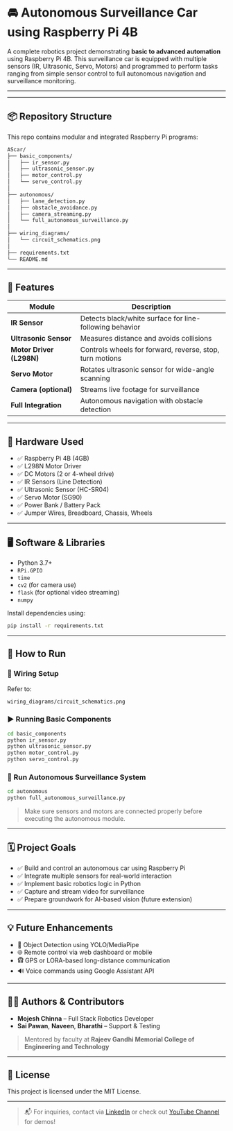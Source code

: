 # 🚘 Autonomous Surveillance Car using Raspberry Pi 4B

A complete robotics project demonstrating **basic to advanced automation** using Raspberry Pi 4B. This surveillance car is equipped with multiple sensors (IR, Ultrasonic, Servo, Motors) and programmed to perform tasks ranging from simple sensor control to full autonomous navigation and surveillance monitoring.

---



---

## 📦 Repository Structure

This repo contains modular and integrated Raspberry Pi programs:

```bash
AScar/
├── basic_components/
│   ├── ir_sensor.py
│   ├── ultrasonic_sensor.py
│   ├── motor_control.py
│   └── servo_control.py
│
├── autonomous/
│   ├── lane_detection.py
│   ├── obstacle_avoidance.py
│   ├── camera_streaming.py
│   └── full_autonomous_surveillance.py
│
├── wiring_diagrams/
│   └── circuit_schematics.png
│
├── requirements.txt
└── README.md
```

---

## 🧠 Features

| Module                   | Description                                              |
| ------------------------ | -------------------------------------------------------- |
| **IR Sensor**            | Detects black/white surface for line-following behavior  |
| **Ultrasonic Sensor**    | Measures distance and avoids collisions                  |
| **Motor Driver (L298N)** | Controls wheels for forward, reverse, stop, turn motions |
| **Servo Motor**          | Rotates ultrasonic sensor for wide-angle scanning        |
| **Camera (optional)**    | Streams live footage for surveillance                    |
| **Full Integration**     | Autonomous navigation with obstacle detection            |

---

## 🧰 Hardware Used

* ✅ Raspberry Pi 4B (4GB)
* ✅ L298N Motor Driver
* ✅ DC Motors (2 or 4-wheel drive)
* ✅ IR Sensors (Line Detection)
* ✅ Ultrasonic Sensor (HC-SR04)
* ✅ Servo Motor (SG90)
* ✅ Power Bank / Battery Pack
* ✅ Jumper Wires, Breadboard, Chassis, Wheels

---

## 🖥️ Software & Libraries

* Python 3.7+
* `RPi.GPIO`
* `time`
* `cv2` (for camera use)
* `flask` (for optional video streaming)
* `numpy`

Install dependencies using:

```bash
pip install -r requirements.txt
```

---

## 🚀 How to Run

### 🔌 Wiring Setup

Refer to:

```bash
wiring_diagrams/circuit_schematics.png
```

### ▶️ Running Basic Components

```bash
cd basic_components
python ir_sensor.py
python ultrasonic_sensor.py
python motor_control.py
python servo_control.py
```

### 🧠 Run Autonomous Surveillance System

```bash
cd autonomous
python full_autonomous_surveillance.py
```

> Make sure sensors and motors are connected properly before executing the autonomous module.

---


## 🗓 Project Goals

* ✅ Build and control an autonomous car using Raspberry Pi
* ✅ Integrate multiple sensors for real-world interaction
* ✅ Implement basic robotics logic in Python
* ✅ Capture and stream video for surveillance
* ✅ Prepare groundwork for AI-based vision (future extension)

---

## 💡 Future Enhancements

* 🧠 Object Detection using YOLO/MediaPipe
* 🌐 Remote control via web dashboard or mobile
* 🛱 GPS or LORA-based long-distance communication
* 🔊 Voice commands using Google Assistant API

---

## 👨‍💻 Authors & Contributors

* **Mojesh Chinna** – Full Stack Robotics Developer
* **Sai Pawan**, **Naveen**, **Bharathi** – Support & Testing

> Mentored by faculty at **Rajeev Gandhi Memorial College of Engineering and Technology**

---

## 📝 License

This project is licensed under the MIT License.

---

> 📬 For inquiries, contact via [LinkedIn](https://www.linkedin.com/in/mojeshsetty) or check out [YouTube Channel](https://youtube.com/@mojeshchinna) for demos!

